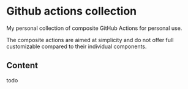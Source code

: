 # Github actions collection

My personal collection of composite GitHub Actions for personal use.

The composite actions are aimed at simplicity and do not offer full customizable compared to their individual components.

## Content
todo